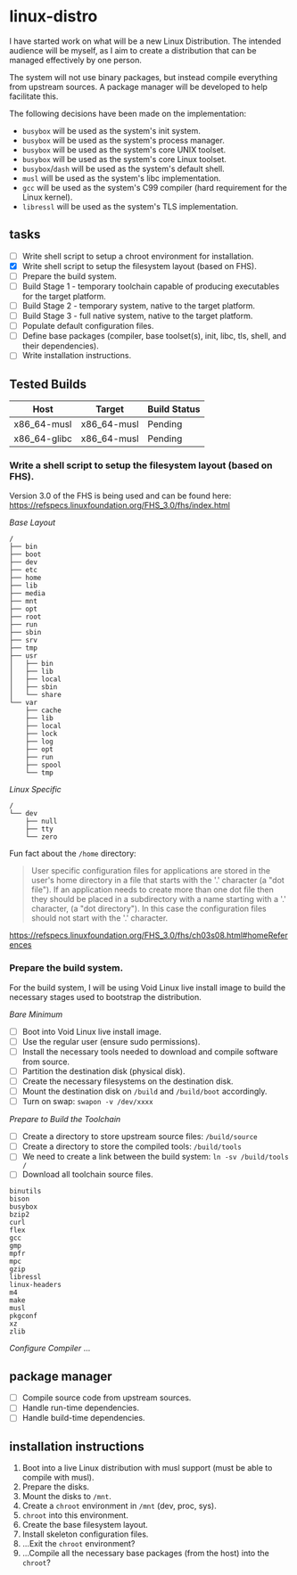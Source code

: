 # linux-distro

I have started work on what will be a new Linux Distribution. The intended audience will be myself, as I aim to create a distribution that can be managed effectively by one person.

The system will not use binary packages, but instead compile everything from upstream sources. A package manager will be developed to help facilitate this.

The following decisions have been made on the implementation:

 - `busybox` will be used as the system's init system.
 - `busybox` will be used as the system's process manager.
 - `busybox` will be used as the system's core UNIX toolset.
 - `busybox` will be used as the system's core Linux toolset.
 - `busybox`/`dash` will be used as the system's default shell.
 - `musl` will be used as the system's libc implementation.
 - `gcc` will be used as the system's C99 compiler (hard requirement for the Linux kernel).
 - `libressl` will be used as the system's TLS implementation.

## tasks

 - [ ] Write shell script to setup a chroot environment for installation.
 - [x] Write shell script to setup the filesystem layout (based on FHS).
 - [ ] Prepare the build system.
 - [ ] Build Stage 1 - temporary toolchain capable of producing executables for the target platform.
 - [ ] Build Stage 2 - temporary system, native to the target platform.
 - [ ] Build Stage 3 - full native system, native to the target platform.
 - [ ] Populate default configuration files.
 - [ ] Define base packages (compiler, base toolset(s), init, libc, tls, shell, and their dependencies).
 - [ ] Write installation instructions.

## Tested Builds

| Host         | Target      | Build Status   |
| ------------ | ----------- | -------------- | 
| x86_64-musl  | x86_64-musl | Pending        |
| x86_64-glibc | x86_64-musl | Pending        |

### Write a shell script to setup the filesystem layout (based on FHS).

Version 3.0 of the FHS is being used and can be found here: https://refspecs.linuxfoundation.org/FHS_3.0/fhs/index.html

*Base Layout*
```
/
├── bin
├── boot
├── dev
├── etc
├── home
├── lib
├── media
├── mnt
├── opt
├── root
├── run
├── sbin
├── srv
├── tmp
├── usr
│   ├── bin
│   ├── lib
│   ├── local
│   ├── sbin
│   └── share
└── var
    ├── cache
    ├── lib
    ├── local
    ├── lock
    ├── log
    ├── opt
    ├── run
    ├── spool
    └── tmp
```

*Linux Specific*
```
/
└── dev
    ├── null
    ├── tty
    └── zero
```

Fun fact about the `/home` directory:

>User specific configuration files for applications are stored in the user's home directory in a file that starts with the '.' character (a "dot file"). If an application needs to create more than one dot file then they should be placed in a subdirectory with a name starting with a '.' character, (a "dot directory"). In this case the configuration files should not start with the '.' character.

https://refspecs.linuxfoundation.org/FHS_3.0/fhs/ch03s08.html#homeReferences

### Prepare the build system.

For the build system, I will be using Void Linux live install image to build the necessary stages used to bootstrap the distribution.

*Bare Minimum*
 - [ ] Boot into Void Linux live install image.
 - [ ] Use the regular user (ensure sudo permissions).
 - [ ] Install the necessary tools needed to download and compile software from source.
 - [ ] Partition the destination disk (physical disk).
 - [ ] Create the necessary filesystems on the destination disk.
 - [ ] Mount the destination disk on `/build` and `/build/boot` accordingly.
 - [ ] Turn on swap: `swapon -v /dev/xxxx`

*Prepare to Build the Toolchain*
 - [ ] Create a directory to store upstream source files: `/build/source`
 - [ ] Create a directory to store the compiled tools: `/build/tools`
 - [ ] We need to create a link between the build system: `ln -sv /build/tools /`
 - [ ] Download all toolchain source files.

```
binutils
bison
busybox
bzip2
curl
flex
gcc
gmp
mpfr
mpc
gzip
libressl
linux-headers
m4
make
musl
pkgconf
xz
zlib
```

*Configure Compiler*
...

## package manager

 - [ ] Compile source code from upstream sources.
 - [ ] Handle run-time dependencies.
 - [ ] Handle build-time dependencies.

## installation instructions

 1. Boot into a live Linux distribution with musl support (must be able to compile with musl).
 1. Prepare the disks.
 1. Mount the disks to `/mnt`.
 1. Create a `chroot` environment in `/mnt` (dev, proc, sys).
 1. `chroot` into this environment.
 1. Create the base filesystem layout.
 1. Install skeleton configuration files.
 1. ...Exit the `chroot` environment?
 1. ...Compile all the necessary base packages (from the host) into the `chroot`?

